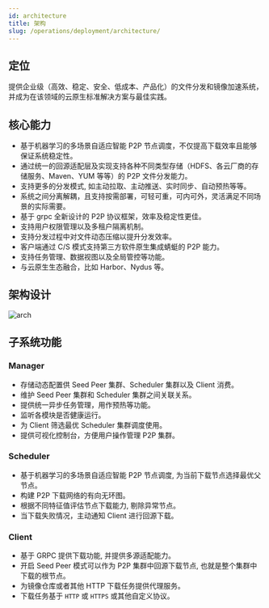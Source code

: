 ```yaml
---
id: architecture
title: 架构
slug: /operations/deployment/architecture/
---
```


## 定位

提供企业级（高效、稳定、安全、低成本、产品化）的文件分发和镜像加速系统，并成为在该领域的云原生标准解决方案与最佳实践。

## 核心能力

- 基于机器学习的多场景自适应智能 P2P 节点调度，不仅提高下载效率且能够保证系统稳定性。
- 通过统一的回源适配层及实现支持各种不同类型存储（HDFS、各云厂商的存储服务、Maven、YUM 等等）的 P2P 文件分发能力。
- 支持更多的分发模式, 如主动拉取、主动推送、实时同步、自动预热等等。
- 系统之间分离解耦，且支持按需部署，可轻可重，可内可外，灵活满足不同场景的实际需要。
- 基于 grpc 全新设计的 P2P 协议框架，效率及稳定性更佳。
- 支持用户权限管理以及多租户隔离机制。
- 支持分发过程中对文件动态压缩以提升分发效率。
- 客户端通过 C/S 模式支持第三方软件原生集成蜻蜓的 P2P 能力。
- 支持任务管理、数据视图以及全局管控等功能。
- 与云原生生态融合，比如 Harbor、Nydus 等。

## 架构设计

![arch](../../resource/concepts/arch.png)

## 子系统功能

### Manager

- 存储动态配置供 Seed Peer 集群、Scheduler 集群以及 Client 消费。
- 维护 Seed Peer 集群和 Scheduler 集群之间关联关系。
- 提供统一异步任务管理，用作预热等功能。
- 监听各模块是否健康运行。
- 为 Client 筛选最优 Scheduler 集群调度使用。
- 提供可视化控制台，方便用户操作管理 P2P 集群。

### Scheduler

- 基于机器学习的多场景自适应智能 P2P 节点调度, 为当前下载节点选择最优父节点。
- 构建 P2P 下载网络的有向无环图。
- 根据不同特征值评估节点下载能力, 剔除异常节点。
- 当下载失败情况，主动通知 Client 进行回源下载。

### Client

- 基于 GRPC 提供下载功能, 并提供多源适配能力。
- 开启 Seed Peer 模式可以作为 P2P 集群中回源下载节点, 也就是整个集群中下载的根节点。
- 为镜像仓库或者其他 HTTP 下载任务提供代理服务。
- 下载任务基于 `HTTP` 或 `HTTPS` 或其他自定义协议。
